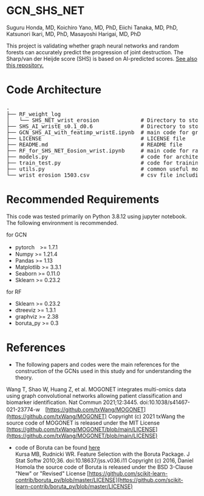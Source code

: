 # GCN_SHS_NET
Suguru Honda, MD, Koichiro Yano, MD, PhD, Eiichi Tanaka, MD, PhD, Katsunori Ikari, MD, PhD, Masayoshi Harigai, MD, PhD

This project is validating whether graph neural networks and random forests can accurately predict the progression of joint destruction. The Sharp/van der Heijde score (SHS) is based on AI-predicted scores. [See also this repository.](https://github.com/honda-s691470/SHS_NET)

# Code Architecture
<pre>
.　　                
├── RF_weight_log       
│   └── SHS_NET_wrist_erosion             # Directory to store config, log, results of visualization and weight parameter files in analysis of Random Forest             
├── SHS_AI_wristE_s0.1_d0.6               # Directory to store config, log, summary of statistics, and weight parameter files in analysis of Graph neural network
├── GCN_SHS_AI_with_featimp_wristE.ipynb  # main code for graph neural network
├── LICENSE                               # LICENSE file
├── README.md                             # README file 
├── RF_for_SHS_NET_Eosion_wrist.ipynb     # main code for random forest with Boruta
├── models.py                             # code for architecuture of graph neural network 
├── train_test.py                         # code for training and testing 
├── utils.py                              # common useful modules (to make scheduler, cosine similarity, adjacent matrix etc.)    
└── wrist_erosion_1503.csv                # csv file including image id and variables   
</pre> 


# Recommended Requirements
This code was tested primarily on Python 3.8.12 using jupyter notebook.
The following environment is recommended.

for GCN
- pytorch　>= 1.7.1
- Numpy >= 1.21.4
- Pandas >= 1.13
- Matplotlib >= 3.3.1
- Seaborn >= 0.11.0
- Sklearn >= 0.23.2

for RF
- Sklearn >= 0.23.2
- dtreeviz >= 1.3.1
- graphviz >= 2.38
- boruta_py >= 0.3

# References
- The following papers and codes were the main references for the construction of the GCNs used in this study and for understanding the theory.

Wang T, Shao W, Huang Z, et al. MOGONET integrates multi-omics data using graph convolutional networks allowing patient classification and biomarker identification. Nat Commun 2021;12:3445. doi:10.1038/s41467-021-23774-w　[https://github.com/txWang/MOGONET](https://github.com/txWang/MOGONET)
Copyright (c) 2021 txWang
the source code of MOGONET is released under the MIT License
[https://github.com/txWang/MOGONET/blob/main/LICENSE](https://github.com/txWang/MOGONET/blob/main/LICENSE)

- code of Boruta can be found [here](https://github.com/scikit-learn-contrib/boruta_py)  
Kursa MB, Rudnicki WR. Feature Selection with the Boruta Package. J Stat Softw 2010;36. doi:10.18637/jss.v036.i11
Copyright (c) 2016, Daniel Homola
the source code of Boruta is released under the BSD 3-Clause "New" or "Revised" License
[https://github.com/scikit-learn-contrib/boruta_py/blob/master/LICENSE](https://github.com/scikit-learn-contrib/boruta_py/blob/master/LICENSE)
